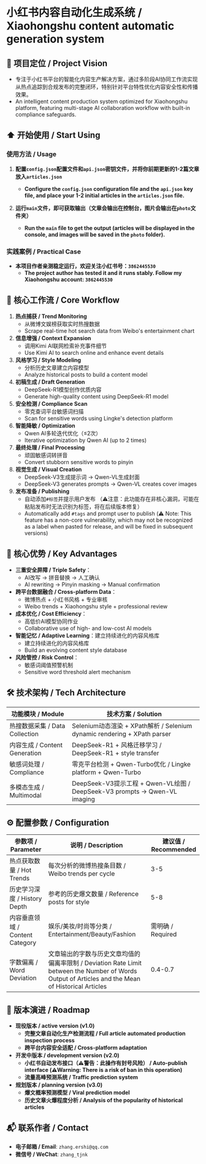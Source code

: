 # 小红书内容自动化生成系统 / Xiaohongshu content automatic generation system

## 🌟 项目定位 / **Project Vision**

- 专注于小红书平台的智能化内容生产解决方案，通过多阶段AI协同工作流实现从热点追踪到合规发布的完整闭环，特别针对平台特性优化内容安全性和传播效果。
- An intelligent content production system optimized for Xiaohongshu platform, featuring multi-stage AI collaboration workflow with built-in compliance safeguards.

## ⬆️ 开始使用 / **Start Using**
### 使用方法 / **Usage**

1. **配置`config.json`配置文件和`api.json`密钥文件，并将你前期更新的1-2篇文章放入`articles.json`**  
   - **Configure the `config.json` configuration file and the `api.json` key file, and place your 1-2 initial articles in the `articles.json` file.**

2. **运行`main`文件，即可获取输出（文章会输出在控制台，图片会输出在`photo`文件夹）**  
   - **Run the `main` file to get the output (articles will be displayed in the console, and images will be saved in the `photo` folder).**

### 实践案例 / **Practical Case**

- **本项目作者亲测稳定运行，欢迎关注小红书号：`3862445530`**  
  - **The project author has tested it and it runs stably. Follow my Xiaohongshu account: `3862445530`**

## 🔄 核心工作流 / **Core Workflow**

1. **热点捕获 / Trend Monitoring**
   - 从微博文娱榜获取实时热搜数据  
   - Scrape real-time hot search data from Weibo's entertainment chart  
2. **信息增强 / Context Expansion**
   - 调用Kimi AI联网检索补充事件细节  
   - Use Kimi AI to search online and enhance event details  
3. **风格学习 / Style Modeling** 
   - 分析历史文章建立内容模型  
   - Analyze historical posts to build a content model  
4. **初稿生成 / Draft Generation** 
   - DeepSeek-R1模型创作优质内容  
   - Generate high-quality content using DeepSeek-R1 model  
5. **安全检测 / Compliance Scan** 
   - 零克查词平台敏感词扫描  
   - Scan for sensitive words using Lingke's detection platform  
6. **智能降敏 / Optimization** 
   - Qwen AI多轮迭代优化（≤2次）  
   - Iterative optimization by Qwen AI (up to 2 times)  
7. **最终处理 / Final Processing** 
   - 顽固敏感词转拼音
   - Convert stubborn sensitive words to pinyin
8. **视觉生成 / Visual Creation** 
   - DeepSeek-V3生成提示词 → Qwen-VL生成封面  
   - DeepSeek-V3 generates prompts → Qwen-VL creates cover images  
9. **发布准备 / Publishing** 
   - 自动添加`#标签`并提示用户发布 （⚠️注意：此功能存在非核心漏洞，可能在粘贴发布时无法识别为标签，将在后续版本修复）
   - Automatically add `#tags` and prompt user to publish  (⚠️ Note: This feature has a non-core vulnerability, which may not be recognized as a label when pasted for release, and will be fixed in subsequent versions)

## 🚀 核心优势 / **Key Advantages**

- **三重安全屏障 / Triple Safety**：
  - AI改写 → 拼音替换 → 人工确认  
  - AI rewriting → Pinyin masking → Manual confirmation  
- **跨平台数据融合 / Cross-platform Data**：
  - 微博热点 + 小红书风格 + 专业审核  
  - Weibo trends + Xiaohongshu style + professional review  
- **成本优化 / Cost Efficiency**：
  - 高低价AI模型协同作业  
  - Collaborative use of high- and low-cost AI models  
- **智能记忆 / Adaptive Learning**：建立持续进化的内容风格库  
  - 建立持续进化的内容风格库  
  - Build an evolving content style database  
- **风险管控 / Risk Control**：
  - 敏感词阈值预警机制  
  - Sensitive word threshold alert mechanism  

## 🛠️ 技术架构 / **Tech Architecture**

| 功能模块 / Module | 技术方案 / Solution |
|-------------------|---------------------|
| 热搜数据采集 / Data Collection | Selenium动态渲染 + XPath解析 / Selenium dynamic rendering + XPath parser |
| 内容生成 / Content Generation | DeepSeek-R1 + 风格迁移学习 / DeepSeek-R1 + style transfer |
| 敏感词处理 / Compliance | 零克平台检测 + Qwen-Turbo优化 / Lingke platform + Qwen-Turbo |
| 多模态生成 / Multimodal | DeepSeek-V3提示工程 + Qwen-VL绘图 / DeepSeek-V3 prompts → Qwen-VL imaging |

## ⚙️ 配置参数 / **Configuration**

| 参数项 / Parameter | 说明 / Description | 建议值 / Recommended |
|---------------------|---------------------|-----------------------|
| 热点获取数量 / Hot Trends | 每次分析的微博热搜条目数 / Weibo trends per cycle | 3-5 |
| 历史学习深度 / History Depth | 参考的历史爆文数量 / Reference posts for style | 5-8 |
| 内容垂直领域 / Content Category | 娱乐/美妆/时尚等分类 / Entertainment/Beauty/Fashion | 需明确 / Required |
| 字数偏离 / Word Deviation | 文章输出的字数与历史文章均值的偏离率限制 / Deviation Rate Limit between the Number of Words Output of Articles and the Mean of Historical Articles | 0.4-0.7 |

## 📅 版本演进 / **Roadmap**

- **现役版本 / active version (v1.0)**  
  - **完整文章自动化生产检测流程 / Full article automated production inspection process**  
  - **跨平台内容安全适配 / Cross-platform adaptation**  
- **开发中版本 / development version (v2.0)**  
  - **小红书自动发布接口（⚠️警告：此操作有封号风险） / Auto-publish interface (⚠️Warning: There is a risk of ban in this operation)**  
  - **流量高峰预测系统 / Traffic prediction system**  
- **规划版本 / planning version (v3.0)**  
  - **爆文概率预测模型 / Viral prediction model**  
  - **历史文章火爆程度分析 / Analysis of the popularity of historical articles**  

## 📬 联系作者 / Contact

- **电子邮箱 / Email**: `zhang.ershi@qq.com`  
- **微信号 / WeChat**: `zhang_tjnk`  
